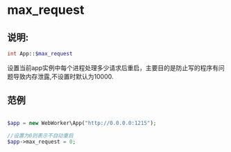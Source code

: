 # max_request

## 说明:
```php
int App::$max_request
```

设置当前app实例中每个进程处理多少请求后重启，主要目的是防止写的程序有问题导致内存泄露,不设置时默认为10000.


## 范例

```php

$app = new WebWorker\App("http://0.0.0.0:1215");

//设置为0则表示不自动重启
$app->max_request = 0;

```
